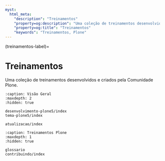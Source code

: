 ```yaml
---
myst:
  html_meta:
    "description": "Treinamentos"
    "property=og:description": "Uma coleção de treinamentos desenvolvidos e criados pela Comunidade Plone."
    "property=og:title": "Treinamentos"
    "keywords": "Treinamentos, Plone"
---
```

(treinamentos-label)=
# Treinamentos

Uma coleção de treinamentos desenvolvidos e criados pela Comunidade Plone.

```{toctree}
:caption: Visão Geral
:maxdepth: 2
:hidden: true

desenvolvimento-plone5/index
tema-plone5/index

atualizacao/index
```

```{toctree}
:caption: Treinamentos Plone
:maxdepth: 1
:hidden: true

glossario
contribuindo/index
```